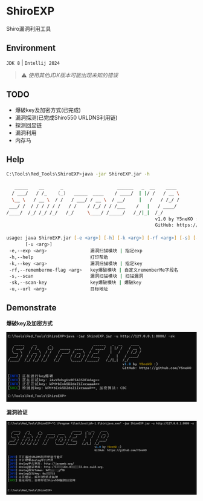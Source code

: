 # ShiroEXP

Shiro漏洞利用工具

## Environment

`JDK 8` | `Intellij 2024`

> ⚠️ _使用其他JDK版本可能出现未知的错误_

## TODO

- 爆破key及加密方式(已完成)
- 漏洞探测(已完成Shiro550 URLDNS利用链)
- 探测回显链
- 漏洞利用
- 内存马

## Help
```zsh
C:\Tools\Red_Tools\ShiroEXP>java -jar ShiroEXP.jar -h

   _____    __      _                    ______   _  __    ____
  / ___/   / /_    (_)   _____  ____    / ____/  | |/ /   / __ \
  \__ \   / __ \  / /   / ___/ / __ \  / __/     |   /   / /_/ /
 ___/ /  / / / / / /   / /    / /_/ / / /___    /   |   / ____/
/____/  /_/ /_/ /_/   /_/     \____/ /_____/   /_/|_|  /_/
                                                       v1.0 by Y5neKO :)
                                                       GitHub: https://github.com/Y5neKO

usage: java ShiroEXP.jar [-e <arg>] [-h] [-k <arg>] [-rf <arg>] [-s] [-sk]
       [-u <arg>]
 -e,--exp <arg>                漏洞扫描模块 | 指定exp
 -h,--help                     打印帮助
 -k,--key <arg>                漏洞扫描模块 | 指定key
 -rf,--rememberme-flag <arg>   key爆破模块 | 自定义rememberMe字段名
 -s,--scan                     漏洞扫描模块 | 扫描漏洞
 -sk,--scan-key                key爆破模块 | 爆破key
 -u,--url <arg>                目标地址
```

## Demonstrate

**爆破key及加密方式**

![brutekey.png](img/brutekey.png)

**漏洞验证**

![Shiro550scan.png](img/Shiro550scan.png)